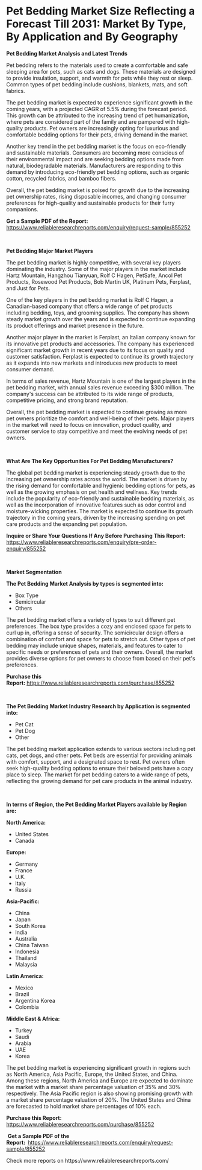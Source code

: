<p><h1>Pet Bedding Market Size Reflecting a Forecast Till 2031: Market By Type, By Application and By Geography</h1></p><p><strong>Pet Bedding Market Analysis and Latest Trends</strong></p>
<p><p>Pet bedding refers to the materials used to create a comfortable and safe sleeping area for pets, such as cats and dogs. These materials are designed to provide insulation, support, and warmth for pets while they rest or sleep. Common types of pet bedding include cushions, blankets, mats, and soft fabrics.</p><p>The pet bedding market is expected to experience significant growth in the coming years, with a projected CAGR of 5.5% during the forecast period. This growth can be attributed to the increasing trend of pet humanization, where pets are considered part of the family and are pampered with high-quality products. Pet owners are increasingly opting for luxurious and comfortable bedding options for their pets, driving demand in the market.</p><p>Another key trend in the pet bedding market is the focus on eco-friendly and sustainable materials. Consumers are becoming more conscious of their environmental impact and are seeking bedding options made from natural, biodegradable materials. Manufacturers are responding to this demand by introducing eco-friendly pet bedding options, such as organic cotton, recycled fabrics, and bamboo fibers.</p><p>Overall, the pet bedding market is poised for growth due to the increasing pet ownership rates, rising disposable incomes, and changing consumer preferences for high-quality and sustainable products for their furry companions.</p></p>
<p><strong>Get a Sample PDF of the Report:&nbsp;</strong> <a href="https://www.reliableresearchreports.com/enquiry/request-sample/855252">https://www.reliableresearchreports.com/enquiry/request-sample/855252</a></p>
<p>&nbsp;</p>
<p><strong>Pet Bedding Major Market Players</strong></p>
<p><p>The pet bedding market is highly competitive, with several key players dominating the industry. Some of the major players in the market include Hartz Mountain, Hangzhou Tianyuan, Rolf C Hagen, PetSafe, Ancol Pet Products, Rosewood Pet Products, Bob Martin UK, Platinum Pets, Ferplast, and Just for Pets.</p><p>One of the key players in the pet bedding market is Rolf C Hagen, a Canadian-based company that offers a wide range of pet products including bedding, toys, and grooming supplies. The company has shown steady market growth over the years and is expected to continue expanding its product offerings and market presence in the future.</p><p>Another major player in the market is Ferplast, an Italian company known for its innovative pet products and accessories. The company has experienced significant market growth in recent years due to its focus on quality and customer satisfaction. Ferplast is expected to continue its growth trajectory as it expands into new markets and introduces new products to meet consumer demand.</p><p>In terms of sales revenue, Hartz Mountain is one of the largest players in the pet bedding market, with annual sales revenue exceeding $300 million. The company's success can be attributed to its wide range of products, competitive pricing, and strong brand reputation.</p><p>Overall, the pet bedding market is expected to continue growing as more pet owners prioritize the comfort and well-being of their pets. Major players in the market will need to focus on innovation, product quality, and customer service to stay competitive and meet the evolving needs of pet owners.</p></p>
<p>&nbsp;</p>
<p><strong>What Are The Key Opportunities For Pet Bedding Manufacturers?</strong></p>
<p><p>The global pet bedding market is experiencing steady growth due to the increasing pet ownership rates across the world. The market is driven by the rising demand for comfortable and hygienic bedding options for pets, as well as the growing emphasis on pet health and wellness. Key trends include the popularity of eco-friendly and sustainable bedding materials, as well as the incorporation of innovative features such as odor control and moisture-wicking properties. The market is expected to continue its growth trajectory in the coming years, driven by the increasing spending on pet care products and the expanding pet population.</p></p>
<p><strong>Inquire or Share Your Questions If Any Before Purchasing This Report:</strong> <a href="https://www.reliableresearchreports.com/enquiry/pre-order-enquiry/855252">https://www.reliableresearchreports.com/enquiry/pre-order-enquiry/855252</a></p>
<p>&nbsp;</p>
<p><strong>Market Segmentation</strong></p>
<p><strong>The Pet Bedding Market Analysis by types is segmented into:</strong></p>
<p><ul><li>Box Type</li><li>Semicircular</li><li>Others</li></ul></p>
<p><p>The pet bedding market offers a variety of types to suit different pet preferences. The box type provides a cozy and enclosed space for pets to curl up in, offering a sense of security. The semicircular design offers a combination of comfort and space for pets to stretch out. Other types of pet bedding may include unique shapes, materials, and features to cater to specific needs or preferences of pets and their owners. Overall, the market provides diverse options for pet owners to choose from based on their pet's preferences.</p></p>
<p><strong>Purchase this Report:&nbsp;</strong><a href="https://www.reliableresearchreports.com/purchase/855252">https://www.reliableresearchreports.com/purchase/855252</a></p>
<p>&nbsp;</p>
<p><strong>The Pet Bedding Market Industry Research by Application is segmented into:</strong></p>
<p><ul><li>Pet Cat</li><li>Pet Dog</li><li>Other</li></ul></p>
<p><p>The pet bedding market application extends to various sectors including pet cats, pet dogs, and other pets. Pet beds are essential for providing animals with comfort, support, and a designated space to rest. Pet owners often seek high-quality bedding options to ensure their beloved pets have a cozy place to sleep. The market for pet bedding caters to a wide range of pets, reflecting the growing demand for pet care products in the animal industry.</p></p>
<p>&nbsp;</p>
<p><strong>In terms of Region, the Pet Bedding Market Players available by Region are:</strong></p>
<p>
    <p> <strong> North America: </strong>
        <ul>
            <li>United States</li>
            <li>Canada</li>
        </ul>
        </p> 
    <p> <strong> Europe: </strong>
        <ul>
            <li>Germany</li>
            <li>France</li>
            <li>U.K.</li>
            <li>Italy</li>
            <li>Russia</li>
        </ul>
        </p> 
    <p> <strong> Asia-Pacific: </strong>
        <ul>
            <li>China</li>
            <li>Japan</li>
            <li>South Korea</li>
            <li>India</li>
            <li>Australia</li>
            <li>China Taiwan</li>
            <li>Indonesia</li>
            <li>Thailand</li>
            <li>Malaysia</li>
        </ul>
        </p> 
    <p> <strong> Latin America: </strong>
        <ul>
            <li>Mexico</li>
            <li>Brazil</li>
            <li>Argentina Korea</li>
            <li>Colombia</li>
        </ul>
        </p> 
    <p> <strong> Middle East & Africa: </strong>
        <ul>
            <li>Turkey</li>
            <li>Saudi</li>
            <li>Arabia</li>
            <li>UAE</li>
            <li>Korea</li>
        </ul>
    </p>
    </p>
<p><p>The pet bedding market is experiencing significant growth in regions such as North America, Asia Pacific, Europe, the United States, and China. Among these regions, North America and Europe are expected to dominate the market with a market share percentage valuation of 35% and 30% respectively. The Asia Pacific region is also showing promising growth with a market share percentage valuation of 20%. The United States and China are forecasted to hold market share percentages of 10% each.</p></p>
<p><strong>Purchase this Report: </strong><a href="https://www.reliableresearchreports.com/purchase/855252">https://www.reliableresearchreports.com/purchase/855252</a></p>
<p>&nbsp;<strong>Get a Sample PDF of the Report:&nbsp;&nbsp;</strong><a href="https://www.reliableresearchreports.com/enquiry/request-sample/855252">https://www.reliableresearchreports.com/enquiry/request-sample/855252</a></p>
<p><strong></strong></p>
<p>Check more reports on https://www.reliableresearchreports.com/</p>